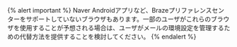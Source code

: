 {% alert important %}
Naver Androidアプリなど、Brazeプリファレンスセンターをサポートしていないブラウザもあります。一部のユーザがこれらのブラウザを使用することが予想される場合は、ユーザがメールの環境設定を管理するための代替方法を提供することを検討してください。
{% endalert %}